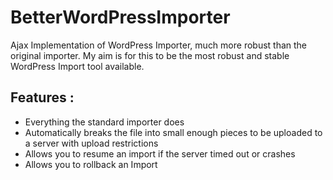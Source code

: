 BetterWordPressImporter
=======================

Ajax Implementation of WordPress Importer, much more robust than the original importer. My aim is for this to be the most robust and stable WordPress Import tool available.

Features :
----------

* Everything the standard importer does 
* Automatically breaks the file into small enough pieces to be uploaded to a server with upload restrictions
* Allows you to resume an import if the server timed out or crashes
* Allows you to rollback an Import